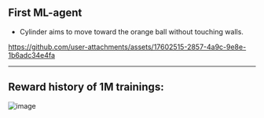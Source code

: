 First ML-agent
---

- Cylinder aims to move toward the orange ball without touching walls.

https://github.com/user-attachments/assets/17602515-2857-4a9c-9e8e-1b6adc34e4fa

---
## Reward history of 1M trainings:
![image](https://github.com/user-attachments/assets/41a685a9-5027-49de-b67d-6d12eaad92a1)


